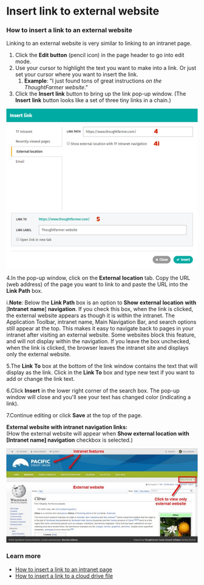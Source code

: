 # Insert link to external website



### How to insert a link to an external website

Linking to an external website is very similar to linking to an intranet page.

1. Click the **Edit button** \(pencil icon\) in the page header to go into edit mode.
2. Use your cursor to highlight the text you want to make into a link. Or just set your cursor where you want to insert the link.
   1. **Example**: "I just found tons of great instructions _on the ThoughtFarmer website_."
3. Click the **Insert** **link** button to bring up the link pop-up window. \(The **Insert** **link** button looks like a set of three tiny links in a chain.\)

![](../../../.gitbook/assets/1%20%281%29.png)



4.In the pop-up window, click on the **External** **location** tab. Copy the URL \(web address\) of the page you want to link to and paste the URL into the **Link Path** box.

i.**Note**: Below the **Link Path** box is an option to **Show** **external** **location** **with** \[**Intranet** **name**\] **navigation**. If you check this box, when the link is clicked, the external website appears as though it is within the intranet. The Application Toolbar, intranet name, Main Navigation Bar, and search options still appear at the top. This makes it easy to navigate back to pages in your intranet after visiting an external website. Some websites block this feature, and will not display within the navigation. If you leave the box unchecked, when the link is clicked, the browser leaves the intranet site and displays only the external website.

5.The **Link** **To** box at the bottom of the link window contains the text that will display as the link. Click in the **Link To** box and type new text if you want to add or change the link text.

6.Click **Insert** in the lower right corner of the search box. The pop-up window will close and you'll see your text has changed color \(indicating a link\).

7.Continue editing or click **Save** at the top of the page.

**External website with intranet navigation links:**  
\(How the external website will appear when **Show external location with \[Intranet name\] navigation** checkbox is selected.\)

![](../../../.gitbook/assets/2%20%2845%29.jpg)



### Learn more

* [How to insert a link to an intranet page](./)
* [How to insert a link to a cloud drive file](../../cloud-drive-integration/link-to-cloud-drive-files-in-page-content.md)

